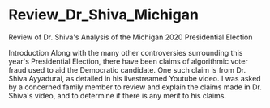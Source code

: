 # Review_Dr_Shiva_Michigan
Review of Dr. Shiva's Analysis of the Michigan 2020 Presidential Election

Introduction
Along with the many other controversies surrounding this year's Presidential Election, there have been claims of algorithmic voter fraud used to aid the Democratic candidate. One such claim is from Dr. Shiva Ayyadurai, as detailed in his livestreamed Youtube video. I was asked by a concerned family member to review and explain the claims made in Dr. Shiva's video, and to determine if there is any merit to his claims.
